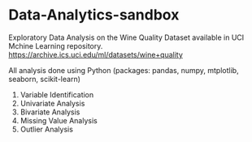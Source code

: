 # Data-Analytics-sandbox

Exploratory Data Analysis on the Wine Quality Dataset available in UCI Mchine Learning repository.
https://archive.ics.uci.edu/ml/datasets/wine+quality

All analysis done using Python (packages: pandas, numpy, mtplotlib, seaborn, scikit-learn)


1. Variable Identification
2. Univariate Analysis
3. Bivariate Analysis
4. Missing Value Analysis
5. Outlier Analysis